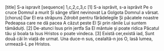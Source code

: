 [title] S-a ispravit
[sequence] 1,c,2,c,3,c
[1]
S-a isprăvit, s-a isprăvit
Pe o cruce Domnul a murit
Și sânge sfânt nevinovat
La Golgota Domnul a vărsat.
[chorus]
Dar El era străpuns
Zdrobit pentru fărădelegile
Și păcatele noastre
Pedeapsa care ne dă pacea
A căzut peste El
Și prin rănile Lui suntem tămăduiți.
[2]
De-atunci Isus prin jertfa Sa
El mântuie și poate ridica
Păcatul tău și boala ta
Isus Hristos o poate vindeca.
[3]
Există cer,există iad,
Sunt două căi în viață de urmat.
Una duce-n sus, cealaltă-n jos
O, lasă lumea, urmează-L pe Hristos.


